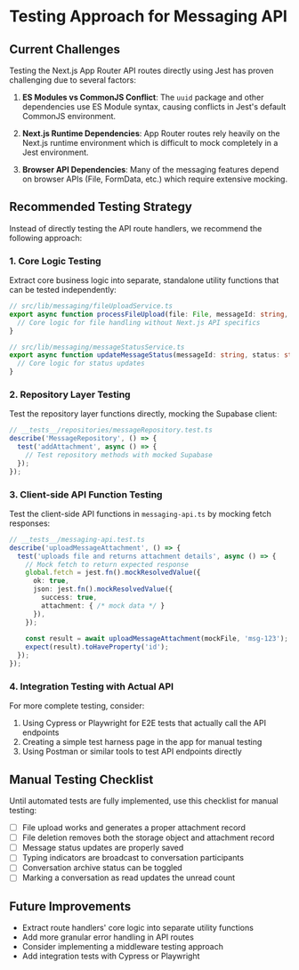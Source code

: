 # Testing Approach for Messaging API

## Current Challenges

Testing the Next.js App Router API routes directly using Jest has proven challenging due to several factors:

1. **ES Modules vs CommonJS Conflict**: The `uuid` package and other dependencies use ES Module syntax, causing conflicts in Jest's default CommonJS environment.

2. **Next.js Runtime Dependencies**: App Router routes rely heavily on the Next.js runtime environment which is difficult to mock completely in a Jest environment.

3. **Browser API Dependencies**: Many of the messaging features depend on browser APIs (File, FormData, etc.) which require extensive mocking.

## Recommended Testing Strategy

Instead of directly testing the API route handlers, we recommend the following approach:

### 1. Core Logic Testing

Extract core business logic into separate, standalone utility functions that can be tested independently:

```typescript
// src/lib/messaging/fileUploadService.ts
export async function processFileUpload(file: File, messageId: string, userId: string) {
  // Core logic for file handling without Next.js API specifics
}

// src/lib/messaging/messageStatusService.ts
export async function updateMessageStatus(messageId: string, status: string, userId: string) {
  // Core logic for status updates
}
```

### 2. Repository Layer Testing

Test the repository layer functions directly, mocking the Supabase client:

```typescript
// __tests__/repositories/messageRepository.test.ts
describe('MessageRepository', () => {
  test('addAttachment', async () => {
    // Test repository methods with mocked Supabase
  });
});
```

### 3. Client-side API Function Testing

Test the client-side API functions in `messaging-api.ts` by mocking fetch responses:

```typescript
// __tests__/messaging-api.test.ts
describe('uploadMessageAttachment', () => {
  test('uploads file and returns attachment details', async () => {
    // Mock fetch to return expected response
    global.fetch = jest.fn().mockResolvedValue({
      ok: true,
      json: jest.fn().mockResolvedValue({ 
        success: true, 
        attachment: { /* mock data */ } 
      }),
    });
    
    const result = await uploadMessageAttachment(mockFile, 'msg-123');
    expect(result).toHaveProperty('id');
  });
});
```

### 4. Integration Testing with Actual API

For more complete testing, consider:

1. Using Cypress or Playwright for E2E tests that actually call the API endpoints
2. Creating a simple test harness page in the app for manual testing
3. Using Postman or similar tools to test API endpoints directly

## Manual Testing Checklist

Until automated tests are fully implemented, use this checklist for manual testing:

- [ ] File upload works and generates a proper attachment record
- [ ] File deletion removes both the storage object and attachment record
- [ ] Message status updates are properly saved
- [ ] Typing indicators are broadcast to conversation participants
- [ ] Conversation archive status can be toggled
- [ ] Marking a conversation as read updates the unread count

## Future Improvements

- Extract route handlers' core logic into separate utility functions
- Add more granular error handling in API routes
- Consider implementing a middleware testing approach
- Add integration tests with Cypress or Playwright

